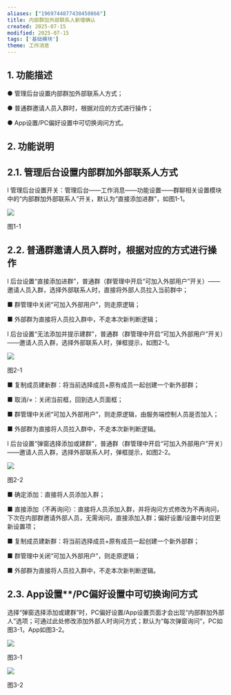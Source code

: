 ```yaml
---
aliases: ["1969744877438450866"]
title: 内部群加外部联系人新增确认
created: 2025-07-15
modified: 2025-07-15
tags: ['基础模块']
theme: 工作消息
---
```


## 1. **功能描述**

● 管理后台设置内部群加外部联系人方式；

● 普通群邀请人员入群时，根据对应的方式进行操作；

● App设置/PC偏好设置中可切换询问方式。

## 2. **功能说明**

## 2.1. **管理后台设置内部群加外部联系人方式**

l 管理后台设置开关：管理后台——工作消息——功能设置——群聊相关设置模块中的“内部群加外部联系人”开关，默认为“直接添加进群”，如图1-1。

![](ff529c5222392c45fb79877ed358bf01.jpg)

图1-1

## 2.2. **普通群邀请人员入群时，根据对应的方式进行操作**

l 后台设置“直接添加进群”，普通群（群管理中开启“可加入外部用户”开关）——邀请人员入群，选择外部联系人时，直接将外部人员拉入当前群中；

■ 群管理中关闭“可加入外部用户”，则走原逻辑；

■ 外部群为直接将人员拉入群中，不走本次新判断逻辑；

l 后台设置“无法添加并提示建群”，普通群（群管理中开启“可加入外部用户”开关）——邀请人员入群，选择外部联系人时，弹框提示，如图2-1。

![](270496c8c93cd587739304bc277fbcd6.jpg)

图2-1

■ 复制成员建新群：将当前选择成员+原有成员一起创建一个新外部群；

■ 取消/×：关闭当前框，回到选人页面框；

■ 群管理中关闭“可加入外部用户”，则走原逻辑，由服务端控制人员是否加入；

■ 外部群为直接将人员拉入群中，不走本次新判断逻辑。

l 后台设置“弹窗选择添加或建群”，普通群（群管理中开启“可加入外部用户”开关）——邀请人员入群，选择外部联系人时，弹框提示，如图2-2。

![](502a83277d2c5fea72eada0bea757b0c.jpg)

图2-2

■ 确定添加：直接将人员添加入群；

■ 直接添加（不再询问）：直接将人员添加入群，并将询问方式修改为不再询问，下次在内部群邀请外部人员，无需询问，直接添加入群；偏好设置/设置中对应更新设置项；

■ 复制成员建新群：将当前选择成员+原有成员一起创建一个新外部群；

■ 群管理中关闭“可加入外部用户”，则走原逻辑；

■ 外部群为直接将人员拉入群中，不走本次新判断逻辑。

## 2.3. **App**设置**/PC**偏好设置中可切换询问方式**

选择“弹窗选择添加或建群”时，PC偏好设置/App设置页面才会出现“内部群加外部人”选项；可通过此处修改添加外部人时询问方式；默认为“每次弹窗询问“，PC如图3-1，App如图3-2。

![](375f48adbedb982d0e06e2011f394f60.jpg)

图3-1

![](f34fa221c9e023aa862249fd2eb297f9.jpg)

图3-2